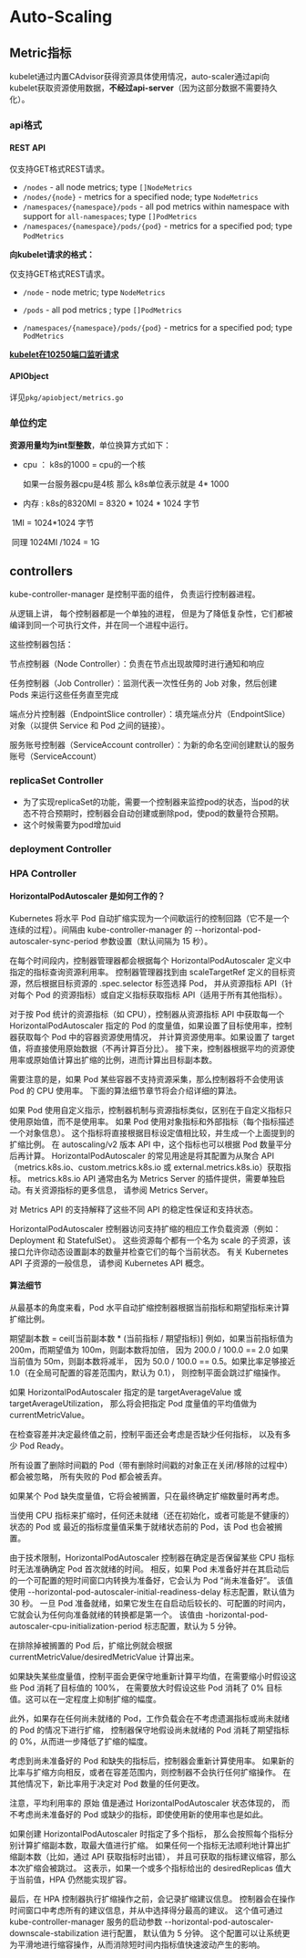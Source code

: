# Auto-Scaling

## Metric指标

kubelet通过内置CAdvisor获得资源具体使用情况，auto-scaler通过api向kubelet获取资源使用数据，**不经过api-server**（因为这部分数据不需要持久化）。

### api格式

#### REST API

仅支持GET格式REST请求。

- `/nodes` - all node metrics; type `[]NodeMetrics`
- `/nodes/{node}` - metrics for a specified node; type `NodeMetrics`
- `/namespaces/{namespace}/pods` - all pod metrics within namespace with support for `all-namespaces`; type `[]PodMetrics`
- `/namespaces/{namespace}/pods/{pod}` - metrics for a specified pod; type `PodMetrics`

**向kubelet请求的格式：**

仅支持GET格式REST请求。

- `/node` - node metric; type `NodeMetrics`

- `/pods` - all pod metrics ; type `[]PodMetrics`
- `/namespaces/{namespace}/pods/{pod}` - metrics for a specified pod; type `PodMetrics`

<u>**kubelet在10250端口监听请求**</u>

#### APIObject

详见`pkg/apiobject/metrics.go`

### 单位约定

**资源用量均为int型整数**，单位换算方式如下：

- cpu  ： k8s的1000 = cpu的一个核

   	 如果一台服务器cpu是4核 那么 k8s单位表示就是 4* 1000

- 内存 : k8s的8320MI = 8320 * 1024 * 1024 字节

​    	1MI = 1024*1024 字节

​    	同理 1024MI /1024 = 1G

## controllers

kube-controller-manager 是控制平面的组件， 负责运行控制器进程。

从逻辑上讲， 每个控制器都是一个单独的进程， 但是为了降低复杂性，它们都被编译到同一个可执行文件，并在同一个进程中运行。

这些控制器包括：

节点控制器（Node Controller）：负责在节点出现故障时进行通知和响应

任务控制器（Job Controller）：监测代表一次性任务的 Job 对象，然后创建 Pods 来运行这些任务直至完成

端点分片控制器（EndpointSlice controller）：填充端点分片（EndpointSlice）对象（以提供 Service 和 Pod 之间的链接）。

服务账号控制器（ServiceAccount controller）：为新的命名空间创建默认的服务账号（ServiceAccount）

### replicaSet Controller
- 为了实现replicaSet的功能，需要一个控制器来监控pod的状态，当pod的状态不符合预期时，控制器会自动创建或删除pod，使pod的数量符合预期。
- 这个时候需要为pod增加uid

### deployment Controller

### HPA Controller
#### HorizontalPodAutoscaler 是如何工作的？
Kubernetes 将水平 Pod 自动扩缩实现为一个间歇运行的控制回路（它不是一个连续的过程）。间隔由 kube-controller-manager 的 --horizontal-pod-autoscaler-sync-period 参数设置（默认间隔为 15 秒）。

在每个时间段内，控制器管理器都会根据每个 HorizontalPodAutoscaler 定义中指定的指标查询资源利用率。 控制器管理器找到由 scaleTargetRef 定义的目标资源，然后根据目标资源的 .spec.selector 标签选择 Pod， 并从资源指标 API（针对每个 Pod 的资源指标）或自定义指标获取指标 API（适用于所有其他指标）。

对于按 Pod 统计的资源指标（如 CPU），控制器从资源指标 API 中获取每一个 HorizontalPodAutoscaler 指定的 Pod 的度量值，如果设置了目标使用率，控制器获取每个 Pod 中的容器资源使用情况， 并计算资源使用率。如果设置了 target 值，将直接使用原始数据（不再计算百分比）。 接下来，控制器根据平均的资源使用率或原始值计算出扩缩的比例，进而计算出目标副本数。

需要注意的是，如果 Pod 某些容器不支持资源采集，那么控制器将不会使用该 Pod 的 CPU 使用率。 下面的算法细节章节将会介绍详细的算法。

如果 Pod 使用自定义指示，控制器机制与资源指标类似，区别在于自定义指标只使用原始值，而不是使用率。
如果 Pod 使用对象指标和外部指标（每个指标描述一个对象信息）。 这个指标将直接根据目标设定值相比较，并生成一个上面提到的扩缩比例。 在 autoscaling/v2 版本 API 中，这个指标也可以根据 Pod 数量平分后再计算。
HorizontalPodAutoscaler 的常见用途是将其配置为从聚合 API （metrics.k8s.io、custom.metrics.k8s.io 或 external.metrics.k8s.io）获取指标。 metrics.k8s.io API 通常由名为 Metrics Server 的插件提供，需要单独启动。有关资源指标的更多信息， 请参阅 Metrics Server。

对 Metrics API 的支持解释了这些不同 API 的稳定性保证和支持状态。

HorizontalPodAutoscaler 控制器访问支持扩缩的相应工作负载资源（例如：Deployment 和 StatefulSet）。 这些资源每个都有一个名为 scale 的子资源，该接口允许你动态设置副本的数量并检查它们的每个当前状态。 有关 Kubernetes API 子资源的一般信息， 请参阅 Kubernetes API 概念。

#### 算法细节
从最基本的角度来看，Pod 水平自动扩缩控制器根据当前指标和期望指标来计算扩缩比例。

期望副本数 = ceil[当前副本数 * (当前指标 / 期望指标)]
例如，如果当前指标值为 200m，而期望值为 100m，则副本数将加倍， 因为 200.0 / 100.0 == 2.0 如果当前值为 50m，则副本数将减半， 因为 50.0 / 100.0 == 0.5。如果比率足够接近 1.0（在全局可配置的容差范围内，默认为 0.1）， 则控制平面会跳过扩缩操作。

如果 HorizontalPodAutoscaler 指定的是 targetAverageValue 或 targetAverageUtilization， 那么将会把指定 Pod 度量值的平均值做为 currentMetricValue。

在检查容差并决定最终值之前，控制平面还会考虑是否缺少任何指标， 以及有多少 Pod Ready。

所有设置了删除时间戳的 Pod（带有删除时间戳的对象正在关闭/移除的过程中）都会被忽略， 所有失败的 Pod 都会被丢弃。

如果某个 Pod 缺失度量值，它将会被搁置，只在最终确定扩缩数量时再考虑。

当使用 CPU 指标来扩缩时，任何还未就绪（还在初始化，或者可能是不健康的）状态的 Pod 或 最近的指标度量值采集于就绪状态前的 Pod，该 Pod 也会被搁置。

由于技术限制，HorizontalPodAutoscaler 控制器在确定是否保留某些 CPU 指标时无法准确确定 Pod 首次就绪的时间。 相反，如果 Pod 未准备好并在其启动后的一个可配置的短时间窗口内转换为准备好，它会认为 Pod “尚未准备好”。 该值使用 --horizontal-pod-autoscaler-initial-readiness-delay 标志配置，默认值为 30 秒。 一旦 Pod 准备就绪，如果它发生在自启动后较长的、可配置的时间内，它就会认为任何向准备就绪的转换都是第一个。 该值由 -horizontal-pod-autoscaler-cpu-initialization-period 标志配置，默认为 5 分钟。

在排除掉被搁置的 Pod 后，扩缩比例就会根据 currentMetricValue/desiredMetricValue 计算出来。

如果缺失某些度量值，控制平面会更保守地重新计算平均值，在需要缩小时假设这些 Pod 消耗了目标值的 100%， 在需要放大时假设这些 Pod 消耗了 0% 目标值。这可以在一定程度上抑制扩缩的幅度。

此外，如果存在任何尚未就绪的 Pod，工作负载会在不考虑遗漏指标或尚未就绪的 Pod 的情况下进行扩缩， 控制器保守地假设尚未就绪的 Pod 消耗了期望指标的 0%，从而进一步降低了扩缩的幅度。

考虑到尚未准备好的 Pod 和缺失的指标后，控制器会重新计算使用率。 如果新的比率与扩缩方向相反，或者在容差范围内，则控制器不会执行任何扩缩操作。 在其他情况下，新比率用于决定对 Pod 数量的任何更改。

注意，平均利用率的 原始 值是通过 HorizontalPodAutoscaler 状态体现的， 而不考虑尚未准备好的 Pod 或缺少的指标，即使使用新的使用率也是如此。

如果创建 HorizontalPodAutoscaler 时指定了多个指标， 那么会按照每个指标分别计算扩缩副本数，取最大值进行扩缩。 如果任何一个指标无法顺利地计算出扩缩副本数（比如，通过 API 获取指标时出错）， 并且可获取的指标建议缩容，那么本次扩缩会被跳过。 这表示，如果一个或多个指标给出的 desiredReplicas 值大于当前值，HPA 仍然能实现扩容。

最后，在 HPA 控制器执行扩缩操作之前，会记录扩缩建议信息。 控制器会在操作时间窗口中考虑所有的建议信息，并从中选择得分最高的建议。 这个值可通过 kube-controller-manager 服务的启动参数 --horizontal-pod-autoscaler-downscale-stabilization 进行配置， 默认值为 5 分钟。 这个配置可以让系统更为平滑地进行缩容操作，从而消除短时间内指标值快速波动产生的影响。

